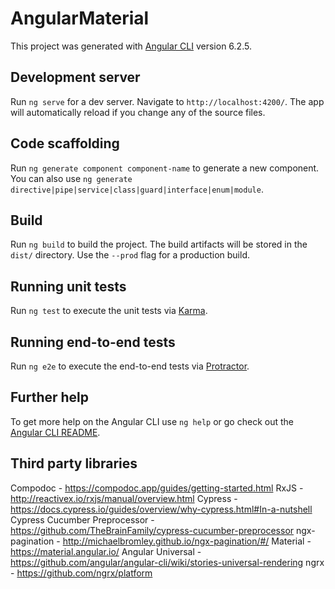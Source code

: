 # AngularMaterial

This project was generated with [Angular CLI](https://github.com/angular/angular-cli) version 6.2.5.

## Development server

Run `ng serve` for a dev server. Navigate to `http://localhost:4200/`. The app will automatically reload if you change any of the source files.

## Code scaffolding

Run `ng generate component component-name` to generate a new component. You can also use `ng generate directive|pipe|service|class|guard|interface|enum|module`.

## Build

Run `ng build` to build the project. The build artifacts will be stored in the `dist/` directory. Use the `--prod` flag for a production build.

## Running unit tests

Run `ng test` to execute the unit tests via [Karma](https://karma-runner.github.io).

## Running end-to-end tests

Run `ng e2e` to execute the end-to-end tests via [Protractor](http://www.protractortest.org/).

## Further help

To get more help on the Angular CLI use `ng help` or go check out the [Angular CLI README](https://github.com/angular/angular-cli/blob/master/README.md).



## Third party libraries
Compodoc - https://compodoc.app/guides/getting-started.html
RxJS - http://reactivex.io/rxjs/manual/overview.html
Cypress - https://docs.cypress.io/guides/overview/why-cypress.html#In-a-nutshell
Cypress Cucumber Preprocessor - https://github.com/TheBrainFamily/cypress-cucumber-preprocessor
ngx-pagination - http://michaelbromley.github.io/ngx-pagination/#/
Material - https://material.angular.io/
Angular Universal - https://github.com/angular/angular-cli/wiki/stories-universal-rendering
ngrx - https://github.com/ngrx/platform
